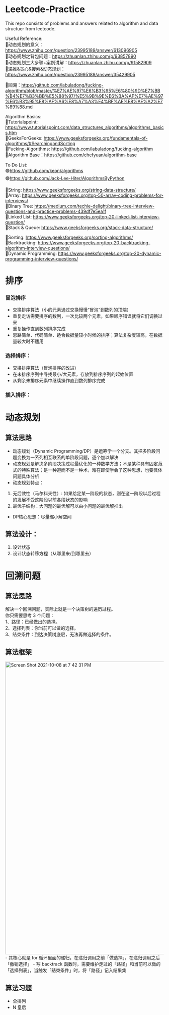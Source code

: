 # Leetcode-Practice

This repo consists of problems and answers related to algorithm and data structuer from leetcode. 

Useful Reference: \
💙动态规划的意义：https://www.zhihu.com/question/23995189/answer/613096905 \
💙动态规划之背包问题：https://zhuanlan.zhihu.com/p/93857890 \
💙动态规划三大步骤+案例讲解：https://zhuanlan.zhihu.com/p/91582909 \
💙递推&贪心&搜索&动态规划：https://www.zhihu.com/question/23995189/answer/35429905

🖤回溯：https://github.com/labuladong/fucking-algorithm/blob/master/%E7%AE%97%E6%B3%95%E6%80%9D%E7%BB%B4%E7%B3%BB%E5%88%97/%E5%9B%9E%E6%BA%AF%E7%AE%97%E6%B3%95%E8%AF%A6%E8%A7%A3%E4%BF%AE%E8%AE%A2%E7%89%88.md 

Algorithm Basics: \
🧡Tutorialspoint: https://www.tutorialspoint.com/data_structures_algorithms/algorithms_basics.htm \
🧡GeeksForGeeks: https://www.geeksforgeeks.org/fundamentals-of-algorithms/#SearchingandSorting \
🧡Fucking-Algorithms: https://github.com/labuladong/fucking-algorithm \
🧡Algorithm Base：https://github.com/chefyuan/algorithm-base 


To Do List: \
🟢https://github.com/keon/algorithms \
🟢https://github.com/Jack-Lee-Hiter/AlgorithmsByPython 

💚String: https://www.geeksforgeeks.org/string-data-structure/ \
💚Array: https://www.geeksforgeeks.org/top-50-array-coding-problems-for-interviews/ \
💚Binary Tree: https://medium.com/techie-delight/binary-tree-interview-questions-and-practice-problems-439df7e5ea1f \
💚Linked List: https://www.geeksforgeeks.org/top-20-linked-list-interview-question/ \
💚Stack & Queue: https://www.geeksforgeeks.org/stack-data-structure/ 

💚Sorting: https://www.geeksforgeeks.org/sorting-algorithms/ \
💚Backtracking: https://www.geeksforgeeks.org/top-20-backtracking-algorithm-interview-questions/ \
💚Dynamic Programming: https://www.geeksforgeeks.org/top-20-dynamic-programming-interview-questions/ 

# 排序
### 冒泡排序
- 交换排序算法（小的元素通过交换慢慢“冒泡”到数列的顶端）
- 重复走访需要排序的数列，一次比较两个元素，如果顺序错误就将它们调换过来
- 重复操作直到数列排序完成
- 思路简单、代码简单、适合数据量较小时候的排序；算法复杂度较高，在数据量较大时不适用

### 选择排序：
- 交换排序算法（冒泡排序的改进）
- 在未排序序列中寻找最小/大元素，存放到排序序列的起始位置
- 从剩余未排序元素中继续操作直到数列排序完成

### 插入排序：




# 动态规划
## 算法思路
- 动态规划（Dynamic Programming/DP）是运筹学一个分支。其把多阶段问题变换为一系列相互联系的单阶段问题，逐个加以解决
- 动态规划是解决多阶段决策过程最优化的一种数学方法；不是某种具有固定范式的特殊算法；是一种道而不是一种术，难在即使学会了这种思想，也要具体问题具体分析
- 动态规划特点：
1. 无后效性（马尔科夫性）: 如果给定某一阶段的状态，则在这一阶段以后过程的发展不受这阶段以前各段状态的影响 
2. 最优子结构：大问题的最优解可以由小问题的最优解推出 

- DP核心思想：尽量缩小解空间

## 算法设计：
1. 设计状态
2. 设计状态转移方程（从哪里来/到哪里去）

# 回溯问题
## 算法思路
解决一个回溯问题，实际上就是一个决策树的遍历过程。\
你只需要思考 3 个问题：\
1、路径：已经做出的选择。\
2、选择列表：你当前可以做的选择。\
3、结束条件：到达决策树底层，无法再做选择的条件。

## 算法框架
<img width="926" alt="Screen Shot 2021-10-08 at 7 42 31 PM" src="https://user-images.githubusercontent.com/49216429/136635062-2082ab82-cbba-45dc-99b5-a550892f77f6.png">
- 其核心就是 for 循环里面的递归，在递归调用之前「做选择」，在递归调用之后「撤销选择」
- 写 backtrack 函数时，需要维护走过的「路径」和当前可以做的「选择列表」，当触发「结束条件」时，将「路径」记入结果集

## 算法习题
- 全排列
- N 皇后
